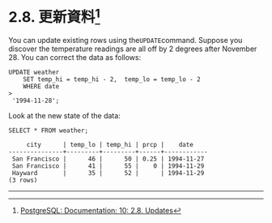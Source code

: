 # 2.8. 更新資料[^1]

You can update existing rows using the`UPDATE`command. Suppose you discover the temperature readings are all off by 2 degrees after November 28. You can correct the data as follows:

```
UPDATE weather
    SET temp_hi = temp_hi - 2,  temp_lo = temp_lo - 2
    WHERE date 
>
 '1994-11-28';

```

Look at the new state of the data:

```
SELECT * FROM weather;

     city      | temp_lo | temp_hi | prcp |    date
---------------+---------+---------+------+------------
 San Francisco |      46 |      50 | 0.25 | 1994-11-27
 San Francisco |      41 |      55 |    0 | 1994-11-29
 Hayward       |      35 |      52 |      | 1994-11-29
(3 rows)
```

---



[^1]: [PostgreSQL: Documentation: 10: 2.8. Updates](https://www.postgresql.org/docs/10/static/tutorial-update.html)

